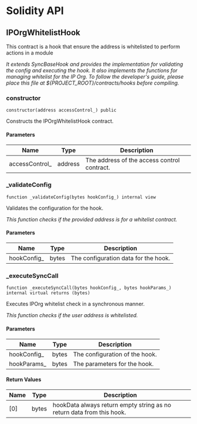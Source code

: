 # Solidity API

## IPOrgWhitelistHook

This contract is a hook that ensure the address is whitelisted to perform actions in a module

_It extends SyncBaseHook and provides the implementation for validating the config and executing the hook.
     It also implements the functions for managing whitelist for the IP Org.
     To follow the developer's guide, please place this file at ${PROJECT_ROOT}/contracts/hooks before compiling._

### constructor

```solidity
constructor(address accessControl_) public
```

Constructs the IPOrgWhitelistHook contract.

#### Parameters

| Name | Type | Description |
| ---- | ---- | ----------- |
| accessControl_ | address | The address of the access control contract. |

### _validateConfig

```solidity
function _validateConfig(bytes hookConfig_) internal view
```

Validates the configuration for the hook.

_This function checks if the provided address is for a whitelist contract._

#### Parameters

| Name | Type | Description |
| ---- | ---- | ----------- |
| hookConfig_ | bytes | The configuration data for the hook. |

### _executeSyncCall

```solidity
function _executeSyncCall(bytes hookConfig_, bytes hookParams_) internal virtual returns (bytes)
```

Executes IPOrg whitelist check in a synchronous manner.

_This function checks if the user address is whitelisted._

#### Parameters

| Name | Type | Description |
| ---- | ---- | ----------- |
| hookConfig_ | bytes | The configuration of the hook. |
| hookParams_ | bytes | The parameters for the hook. |

#### Return Values

| Name | Type | Description |
| ---- | ---- | ----------- |
| [0] | bytes | hookData always return empty string as no return data from this hook. |


